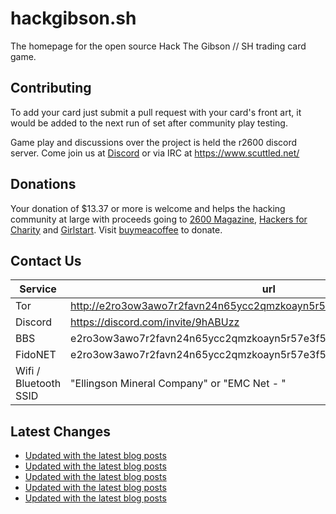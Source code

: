 # hackgibson.sh
The homepage for the open source Hack The Gibson // SH trading card game.


## Contributing

To add your card just submit a pull request with your card's front art, it would be added to the next run of set after community play testing.

Game play and discussions over the project is held the r2600 discord server. Come join us at [Discord](https://discord.com/invite/9hABUzz) or via IRC at https://www.scuttled.net/


## Donations

Your donation of $13.37 or more is welcome and helps the hacking community at large with proceeds going to [2600 Magazine](https://2600.com/), [Hackers for Charity](https://hackersforcharity.org) and [Girlstart](https://girlstart.org).  Visit [buymeacoffee](https://www.buymeacoffee.com/hackgibson.sh) to donate.


## Contact Us

Service | url
-|-
Tor | http://e2ro3ow3awo7r2favn24n65ycc2qmzkoayn5r57e3f56nvjwdcgg32ad.onion
Discord | https://discord.com/invite/9hABUzz
BBS | e2ro3ow3awo7r2favn24n65ycc2qmzkoayn5r57e3f56nvjwdcgg32ad.onion:23
FidoNET | e2ro3ow3awo7r2favn24n65ycc2qmzkoayn5r57e3f56nvjwdcgg32ad.onion:24554
Wifi / Bluetooth SSID | "Ellingson Mineral Company" or "EMC Net - <fidonet address>"

## Latest Changes
<!-- BLOG-POST-LIST:START -->
- [Updated with the latest blog posts](https://github.com/DFW2600/hackgibson.sh/commit/5ea0258eb21de7ba83519382d503088a2ed20475)
- [Updated with the latest blog posts](https://github.com/DFW2600/hackgibson.sh/commit/3dee8fcedae28bf9e3cc3beee774a29bfe5ce521)
- [Updated with the latest blog posts](https://github.com/DFW2600/hackgibson.sh/commit/236a70c1d8338ef5a5f38421e5683e7a873511ea)
- [Updated with the latest blog posts](https://github.com/DFW2600/hackgibson.sh/commit/8d6b0ee0f3d7f1aa8a01646c9a362bafdd3e39ea)
- [Updated with the latest blog posts](https://github.com/DFW2600/hackgibson.sh/commit/f8012ecf5f570653394abe4c477ef65a79780278)
<!-- BLOG-POST-LIST:END -->
